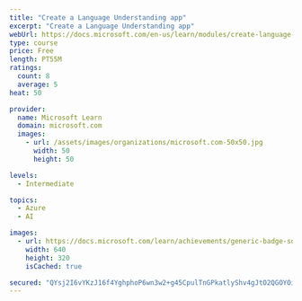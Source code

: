 ```yaml
---
title: "Create a Language Understanding app"
excerpt: "Create a Language Understanding app"
webUrl: https://docs.microsoft.com/en-us/learn/modules/create-language-understanding-app/
type: course
price: Free
length: PT55M
ratings:
  count: 8
  average: 5
heat: 50

provider:
  name: Microsoft Learn
  domain: microsoft.com
  images:
    - url: /assets/images/organizations/microsoft.com-50x50.jpg
      width: 50
      height: 50

levels:
  - Intermediate

topics:
  - Azure
  - AI

images:
  - url: https://docs.microsoft.com/learn/achievements/generic-badge-social.png
    width: 640
    height: 320
    isCached: true

secured: "QYsj2I6vYKzJ16f4YghphoP6wn3w2+g45CpulTnGPkatlyShv4gJtO2QGOYOiUlS4ilOc1qFxeVcEjLZ+6OIC8UBS+JJcliJ9tU+HFYFrazIxTKaIXv4Py/8TwlcZ4dIbUuEm5f9RDCTJewxWuRdQpvLToWqS/XE4N+Ht/aeY8G98/mRPfA5gO2psx2A0/Taj2gEvNyaaJfxIJBAIDc6j/ZNJBawHCzsTF1nECs1Mcscxl71gcBSGiyTCE0BKdoH+8Qi6uLwS3g6lNZ92tVdVN/ChxaWGJTsQ+LnAmwWEtalrJWnNxDwjCCYY4B6QXAXP3Xowc7nIpyecqMIWrx4f4zFgoUuLAPjjaPbewAd+LALJ3MKRGHQpajkS5H6navz/5oeV9KtCQfe3GUSZ1lZnb6gfCQ1rOVt9K/idNs8paE=;yD75H6UJlWApptk5RZb/Ng=="
---
```


